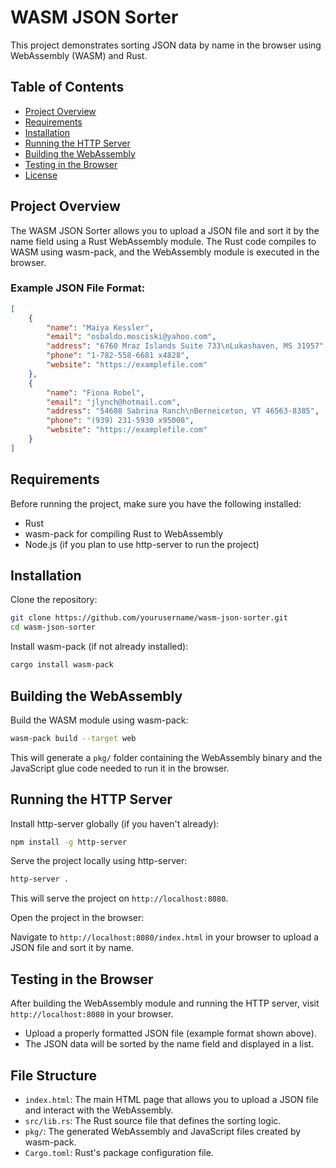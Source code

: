 # WASM JSON Sorter

This project demonstrates sorting JSON data by name in the browser using WebAssembly (WASM) and Rust.

## Table of Contents

- [Project Overview](#project-overview)
- [Requirements](#requirements)
- [Installation](#installation)
- [Running the HTTP Server](#running-the-http-server)
- [Building the WebAssembly](#building-the-webassembly)
- [Testing in the Browser](#testing-in-the-browser)
- [License](#license)

## Project Overview

The WASM JSON Sorter allows you to upload a JSON file and sort it by the name field using a Rust WebAssembly module. The Rust code compiles to WASM using wasm-pack, and the WebAssembly module is executed in the browser.

### Example JSON File Format:

```json
[
	{
		"name": "Maiya Kessler",
		"email": "osbaldo.mosciski@yahoo.com",
		"address": "6760 Mraz Islands Suite 733\nLukashaven, MS 31957",
		"phone": "1-782-558-6681 x4828",
		"website": "https://examplefile.com"
	},
	{
		"name": "Fiona Robel",
		"email": "jlynch@hotmail.com",
		"address": "54608 Sabrina Ranch\nBerneiceton, VT 46563-8385",
		"phone": "(939) 231-5930 x95008",
		"website": "https://examplefile.com"
	}
]
```

## Requirements

Before running the project, make sure you have the following installed:

- Rust
- wasm-pack for compiling Rust to WebAssembly
- Node.js (if you plan to use http-server to run the project)

## Installation

Clone the repository:

```bash
git clone https://github.com/yourusername/wasm-json-sorter.git
cd wasm-json-sorter
```

Install wasm-pack (if not already installed):

```bash
cargo install wasm-pack
```

## Building the WebAssembly

Build the WASM module using wasm-pack:

```bash
wasm-pack build --target web
```

This will generate a `pkg/` folder containing the WebAssembly binary and the JavaScript glue code needed to run it in the browser.

## Running the HTTP Server

Install http-server globally (if you haven't already):

```bash
npm install -g http-server
```

Serve the project locally using http-server:

```bash
http-server .
```

This will serve the project on `http://localhost:8080`.

Open the project in the browser:

Navigate to `http://localhost:8080/index.html` in your browser to upload a JSON file and sort it by name.

## Testing in the Browser

After building the WebAssembly module and running the HTTP server, visit `http://localhost:8080` in your browser.

- Upload a properly formatted JSON file (example format shown above).
- The JSON data will be sorted by the name field and displayed in a list.

## File Structure

- `index.html`: The main HTML page that allows you to upload a JSON file and interact with the WebAssembly.
- `src/lib.rs`: The Rust source file that defines the sorting logic.
- `pkg/`: The generated WebAssembly and JavaScript files created by wasm-pack.
- `Cargo.toml`: Rust's package configuration file.
